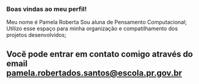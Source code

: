 ### Boas vindas ao meu perfil!

Meu nome é Pamela Roberta
Sou aluna de Pensamento Computacional;
Utilizo esse espaço para minha organização e compatilhamento dos projetos desenvolvidos;

## Vocẽ pode entrar em contato comigo através do email pamela.robertados.santos@escola.pr.gov.br

